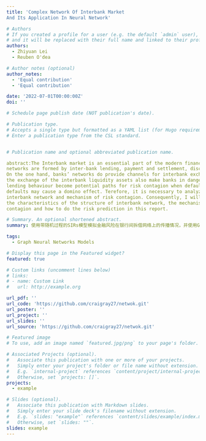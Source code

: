 ```yaml
---
title: 'Complex Network Of Interbank Market
And Its Application In Neural Network'

# Authors
# If you created a profile for a user (e.g. the default `admin` user), write the username (folder name) here
# and it will be replaced with their full name and linked to their profile.
authors:
  - Zhiyuan Lei
  - Reuben O'dea

# Author notes (optional)
author_notes:
  - 'Equal contribution'
  - 'Equal contribution'

date: '2022-07-01T00:00:00Z'
doi: ''

# Schedule page publish date (NOT publication's date).

# Publication type.
# Accepts a single type but formatted as a YAML list (for Hugo requirements).
# Enter a publication type from the CSL standard.


# Publication name and optional abbreviated publication name.

abstract:The Interbank market is an essential part of the modern financial system. Complex interbank
networks are formed by inter-bank lending, payment and settlement, discount and guarantee.
On the one hand, banks’ networks do provide channels for interbank exchanges. However,
the exchange of the interbank liquidity assets also make banks in danger, the inter-bank
lending behaviour become potential paths for risk contagion when defaults occur, and those
defaults may cause a domino effect. Terefore, it is necessary to analyze the structure of the
interbank network and mechanism of risk contagion. Consequently, I will concentrates on
the characteristics of the structure of interbank network, the mechanism of interbank risk
contagion and how to do the risk prediction in this report.

# Summary. An optional shortened abstract.
summary: 使用带随机过程的SIRs模型模拟金融风险在银行间拆借网络上的传播情况，并使用GNN学习网络结构，提示风险聚集。

tags:
  - Graph Neural Networks Models

# Display this page in the Featured widget?
featured: true

# Custom links (uncomment lines below)
# links:
# - name: Custom Link
#   url: http://example.org

url_pdf: ''
url_code: 'https://github.com/craigray27/netwok.git'
url_poster: ''
url_project: ''
url_slides: ''
url_source: 'https://github.com/craigray27/netwok.git'

# Featured image
# To use, add an image named `featured.jpg/png` to your page's folder.

# Associated Projects (optional).
#   Associate this publication with one or more of your projects.
#   Simply enter your project's folder or file name without extension.
#   E.g. `internal-project` references `content/project/internal-project/index.md`.
#   Otherwise, set `projects: []`.
projects:
  - example

# Slides (optional).
#   Associate this publication with Markdown slides.
#   Simply enter your slide deck's filename without extension.
#   E.g. `slides: "example"` references `content/slides/example/index.md`.
#   Otherwise, set `slides: ""`.
slides: example
---
```

